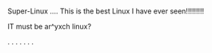 #
 Super-Linux
....
This is the best Linux I have ever seen!!!!!!!!!

IT must be ar^yxch linux?

.
.
.
.
.
.
.

